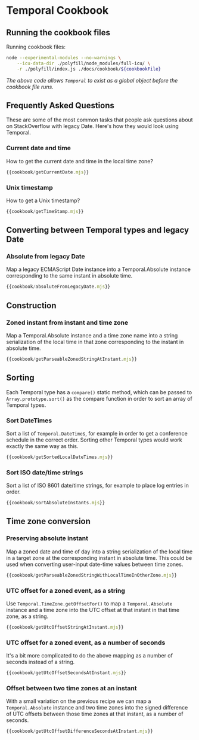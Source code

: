 # Temporal Cookbook

## Running the cookbook files

Running cookbook files:

```sh
node --experimental-modules --no-warnings \
	--icu-data-dir ./polyfill/node_modules/full-icu/ \
	-r ./polyfill/index.js ./docs/cookbook/${cookbookFile}
```

_The above code allows `Temporal` to exist as a global object before the cookbook file runs._

## Frequently Asked Questions

These are some of the most common tasks that people ask questions about on StackOverflow with legacy Date.
Here's how they would look using Temporal.

### Current date and time

How to get the current date and time in the local time zone?

```javascript
{{cookbook/getCurrentDate.mjs}}
```

### Unix timestamp

How to get a Unix timestamp?

```javascript
{{cookbook/getTimeStamp.mjs}}
```

## Converting between Temporal types and legacy Date

### Absolute from legacy Date

Map a legacy ECMAScript Date instance into a Temporal.Absolute instance corresponding to the same instant in absolute time.

```javascript
{{cookbook/absoluteFromLegacyDate.mjs}}
```

## Construction

### Zoned instant from instant and time zone

Map a Temporal.Absolute instance and a time zone name into a string serialization of the local time in that zone corresponding to the instant in absolute time.

```javascript
{{cookbook/getParseableZonedStringAtInstant.mjs}}
```

## Sorting

Each Temporal type has a `compare()` static method, which can be passed to `Array.prototype.sort()` as the compare function in order to sort an array of Temporal types.

### Sort DateTimes

Sort a list of `Temporal.DateTime`s, for example in order to get a conference schedule in the correct order.
Sorting other Temporal types would work exactly the same way as this.

```javascript
{{cookbook/getSortedLocalDateTimes.mjs}}
```

### Sort ISO date/time strings

Sort a list of ISO 8601 date/time strings, for example to place log entries in order.

```javascript
{{cookbook/sortAbsoluteInstants.mjs}}
```

## Time zone conversion

### Preserving absolute instant

Map a zoned date and time of day into a string serialization of the local time in a target zone at the corresponding instant in absolute time.
This could be used when converting user-input date-time values between time zones.

```javascript
{{cookbook/getParseableZonedStringWithLocalTimeInOtherZone.mjs}}
```

### UTC offset for a zoned event, as a string

Use `Temporal.TimeZone.getOffsetFor()` to map a `Temporal.Absolute` instance and a time zone into the UTC offset at that instant in that time zone, as a string.

```javascript
{{cookbook/getUtcOffsetStringAtInstant.mjs}}
```

### UTC offset for a zoned event, as a number of seconds

It's a bit more complicated to do the above mapping as a number of seconds instead of a string.

```javascript
{{cookbook/getUtcOffsetSecondsAtInstant.mjs}}
```

### Offset between two time zones at an instant

With a small variation on the previous recipe we can map a `Temporal.Absolute` instance and two time zones into the signed difference of UTC offsets between those time zones at that instant, as a number of seconds.

```javascript
{{cookbook/getUtcOffsetDifferenceSecondsAtInstant.mjs}}
```
